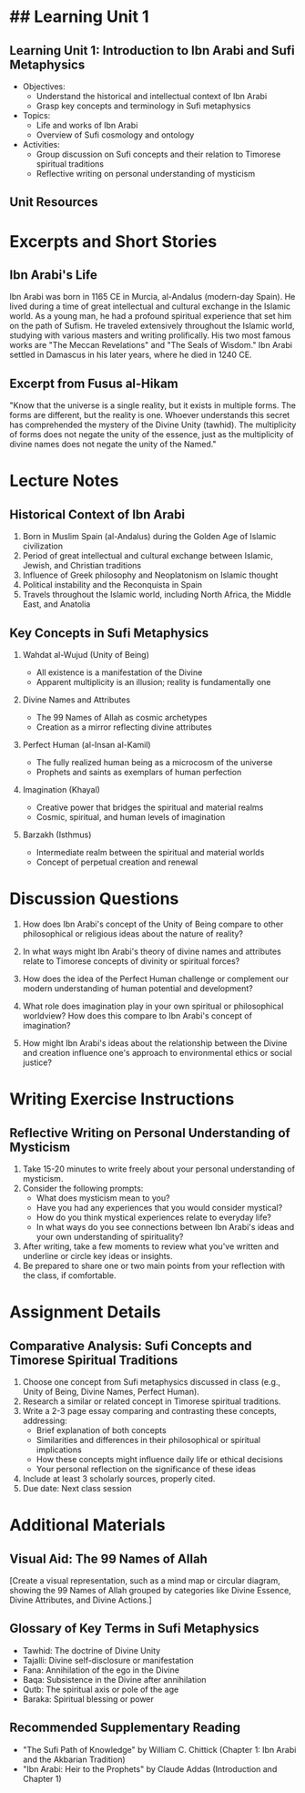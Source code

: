 # ## Learning Unit 1

## Learning Unit 1: Introduction to Ibn Arabi and Sufi Metaphysics
- Objectives:
  * Understand the historical and intellectual context of Ibn Arabi
  * Grasp key concepts and terminology in Sufi metaphysics
- Topics:
  * Life and works of Ibn Arabi
  * Overview of Sufi cosmology and ontology
- Activities:
  * Group discussion on Sufi concepts and their relation to Timorese spiritual traditions
  * Reflective writing on personal understanding of mysticism

## Unit Resources

# Excerpts and Short Stories

## Ibn Arabi's Life

Ibn Arabi was born in 1165 CE in Murcia, al-Andalus (modern-day Spain). He lived during a time of great intellectual and cultural exchange in the Islamic world. As a young man, he had a profound spiritual experience that set him on the path of Sufism. He traveled extensively throughout the Islamic world, studying with various masters and writing prolifically. His two most famous works are "The Meccan Revelations" and "The Seals of Wisdom." Ibn Arabi settled in Damascus in his later years, where he died in 1240 CE.

## Excerpt from Fusus al-Hikam

"Know that the universe is a single reality, but it exists in multiple forms. The forms are different, but the reality is one. Whoever understands this secret has comprehended the mystery of the Divine Unity (tawhid). The multiplicity of forms does not negate the unity of the essence, just as the multiplicity of divine names does not negate the unity of the Named."

# Lecture Notes

## Historical Context of Ibn Arabi

1. Born in Muslim Spain (al-Andalus) during the Golden Age of Islamic civilization
2. Period of great intellectual and cultural exchange between Islamic, Jewish, and Christian traditions
3. Influence of Greek philosophy and Neoplatonism on Islamic thought
4. Political instability and the Reconquista in Spain
5. Travels throughout the Islamic world, including North Africa, the Middle East, and Anatolia

## Key Concepts in Sufi Metaphysics

1. Wahdat al-Wujud (Unity of Being)
   - All existence is a manifestation of the Divine
   - Apparent multiplicity is an illusion; reality is fundamentally one

2. Divine Names and Attributes
   - The 99 Names of Allah as cosmic archetypes
   - Creation as a mirror reflecting divine attributes

3. Perfect Human (al-Insan al-Kamil)
   - The fully realized human being as a microcosm of the universe
   - Prophets and saints as exemplars of human perfection

4. Imagination (Khayal)
   - Creative power that bridges the spiritual and material realms
   - Cosmic, spiritual, and human levels of imagination

5. Barzakh (Isthmus)
   - Intermediate realm between the spiritual and material worlds
   - Concept of perpetual creation and renewal

# Discussion Questions

1. How does Ibn Arabi's concept of the Unity of Being compare to other philosophical or religious ideas about the nature of reality?

2. In what ways might Ibn Arabi's theory of divine names and attributes relate to Timorese concepts of divinity or spiritual forces?

3. How does the idea of the Perfect Human challenge or complement our modern understanding of human potential and development?

4. What role does imagination play in your own spiritual or philosophical worldview? How does this compare to Ibn Arabi's concept of imagination?

5. How might Ibn Arabi's ideas about the relationship between the Divine and creation influence one's approach to environmental ethics or social justice?

# Writing Exercise Instructions

## Reflective Writing on Personal Understanding of Mysticism

1. Take 15-20 minutes to write freely about your personal understanding of mysticism.
2. Consider the following prompts:
   - What does mysticism mean to you?
   - Have you had any experiences that you would consider mystical?
   - How do you think mystical experiences relate to everyday life?
   - In what ways do you see connections between Ibn Arabi's ideas and your own understanding of spirituality?
3. After writing, take a few moments to review what you've written and underline or circle key ideas or insights.
4. Be prepared to share one or two main points from your reflection with the class, if comfortable.

# Assignment Details

## Comparative Analysis: Sufi Concepts and Timorese Spiritual Traditions

1. Choose one concept from Sufi metaphysics discussed in class (e.g., Unity of Being, Divine Names, Perfect Human).
2. Research a similar or related concept in Timorese spiritual traditions.
3. Write a 2-3 page essay comparing and contrasting these concepts, addressing:
   - Brief explanation of both concepts
   - Similarities and differences in their philosophical or spiritual implications
   - How these concepts might influence daily life or ethical decisions
   - Your personal reflection on the significance of these ideas
4. Include at least 3 scholarly sources, properly cited.
5. Due date: Next class session

# Additional Materials

## Visual Aid: The 99 Names of Allah

[Create a visual representation, such as a mind map or circular diagram, showing the 99 Names of Allah grouped by categories like Divine Essence, Divine Attributes, and Divine Actions.]

## Glossary of Key Terms in Sufi Metaphysics

- Tawhid: The doctrine of Divine Unity
- Tajalli: Divine self-disclosure or manifestation
- Fana: Annihilation of the ego in the Divine
- Baqa: Subsistence in the Divine after annihilation
- Qutb: The spiritual axis or pole of the age
- Baraka: Spiritual blessing or power

## Recommended Supplementary Reading

- "The Sufi Path of Knowledge" by William C. Chittick (Chapter 1: Ibn Arabi and the Akbarian Tradition)
- "Ibn Arabi: Heir to the Prophets" by Claude Addas (Introduction and Chapter 1)